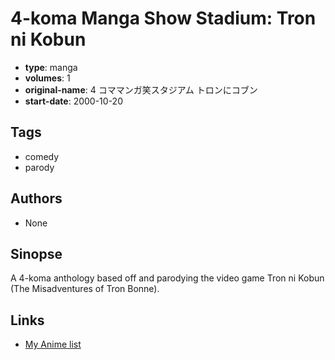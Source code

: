 # 4-koma Manga Show Stadium: Tron ni Kobun

-   **type**: manga
-   **volumes**: 1
-   **original-name**: 4 コママンガ笑スタジアム トロンにコブン
-   **start-date**: 2000-10-20

## Tags

-   comedy
-   parody

## Authors

-   None

## Sinopse

A 4-koma anthology based off and parodying the video game Tron ni Kobun (The Misadventures of Tron Bonne).

## Links

-   [My Anime list](https://myanimelist.net/manga/44829/4-koma_Manga_Show_Stadium__Tron_ni_Kobun)
